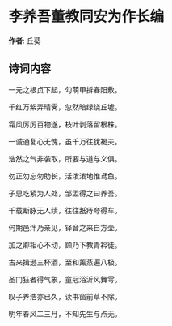 # 李养吾董教同安为作长编

**作者**: 丘葵

## 诗词内容

一元之根贞下起，勾萌甲拆春阳敷。

千红万紫弄晴霁，忽然暗绿绕丘墟。

霜风厉厉百物遂，枝叶剥落留根株。

一诚通复心无愧，虽千万往犹褐夫。

浩然之气非袭取，所要与道与义俱。

勿正勿忘勿助长，活泼泼地惟鸢鱼。

子思吃紧为人处，邹孟得之曰养吾。

千载断脉无人续，往往舐痔夸得车。

何期邑泮乃亲见，铎音之来自方壶。

加之卿相心不动，顾乃下教青衿徒。

古来揖逊三杯酒，至和薰蒸遍八极。

圣门狂者得气象，童冠浴沂风舞雩。

叹子养浩亦已久，读书窗前草不除。

明年春风二三月，不知先生与点无。

